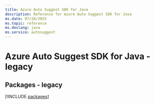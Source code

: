 ```yaml
---
title: Azure Auto Suggest SDK for Java
description: Reference for Azure Auto Suggest SDK for Java
ms.date: 07/28/2025
ms.topic: reference
ms.devlang: java
ms.service: autosuggest
---
```

# Azure Auto Suggest SDK for Java - legacy
## Packages - legacy
[!INCLUDE [packages](auto-suggest-index.md)]